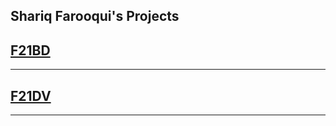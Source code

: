 ## Shariq Farooqui's Projects  

## [F21BD](f21bd/namespace.md)  
***    
## [F21DV](../f21dv/f21dv.md)  
***  
